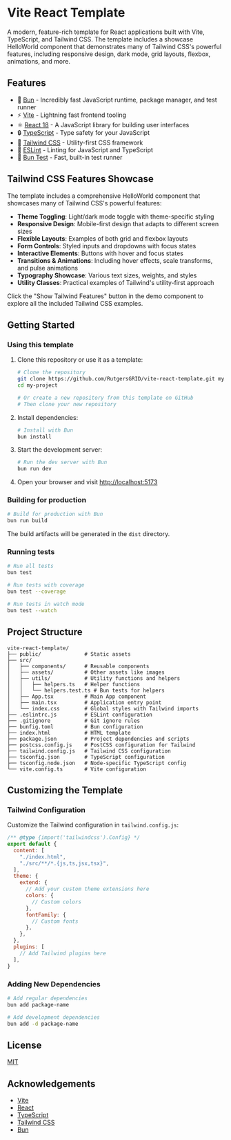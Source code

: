 # Vite React Template

A modern, feature-rich template for React applications built with Vite, TypeScript, and Tailwind CSS. The template includes a showcase HelloWorld component that demonstrates many of Tailwind CSS's powerful features, including responsive design, dark mode, grid layouts, flexbox, animations, and more.

## Features

- 🐇 [Bun](https://bun.sh/) - Incredibly fast JavaScript runtime, package manager, and test runner
- ⚡️ [Vite](https://vitejs.dev/) - Lightning fast frontend tooling
- ⚛️ [React 18](https://reactjs.org/) - A JavaScript library for building user interfaces
- 🔒 [TypeScript](https://www.typescriptlang.org/) - Type safety for your JavaScript
- 🎨 [Tailwind CSS](https://tailwindcss.com/) - Utility-first CSS framework
- 🧹 [ESLint](https://eslint.org/) - Linting for JavaScript and TypeScript
- 🧪 [Bun Test](https://bun.sh/docs/cli/test) - Fast, built-in test runner

## Tailwind CSS Features Showcase

The template includes a comprehensive HelloWorld component that showcases many of Tailwind CSS's powerful features:

- **Theme Toggling**: Light/dark mode toggle with theme-specific styling
- **Responsive Design**: Mobile-first design that adapts to different screen sizes
- **Flexible Layouts**: Examples of both grid and flexbox layouts
- **Form Controls**: Styled inputs and dropdowns with focus states
- **Interactive Elements**: Buttons with hover and focus states
- **Transitions & Animations**: Including hover effects, scale transforms, and pulse animations
- **Typography Showcase**: Various text sizes, weights, and styles
- **Utility Classes**: Practical examples of Tailwind's utility-first approach

Click the "Show Tailwind Features" button in the demo component to explore all the included Tailwind CSS examples.

## Getting Started

### Using this template

1. Clone this repository or use it as a template:
   ```bash
   # Clone the repository
   git clone https://github.com/RutgersGRID/vite-react-template.git my-project
   cd my-project

   # Or create a new repository from this template on GitHub
   # Then clone your new repository
   ```

2. Install dependencies:
   ```bash
   # Install with Bun
   bun install
   ```

3. Start the development server:
   ```bash
   # Run the dev server with Bun
   bun run dev
   ```

4. Open your browser and visit [http://localhost:5173](http://localhost:5173)

### Building for production

```bash
# Build for production with Bun
bun run build
```

The build artifacts will be generated in the `dist` directory.

### Running tests

```bash
# Run all tests
bun test

# Run tests with coverage
bun test --coverage

# Run tests in watch mode
bun test --watch
```

## Project Structure

```
vite-react-template/
├── public/              # Static assets
├── src/
│   ├── components/      # Reusable components
│   ├── assets/          # Other assets like images
│   ├── utils/           # Utility functions and helpers
│   │   ├── helpers.ts   # Helper functions
│   │   └── helpers.test.ts # Bun tests for helpers
│   ├── App.tsx          # Main App component
│   ├── main.tsx         # Application entry point
│   └── index.css        # Global styles with Tailwind imports
├── .eslintrc.js         # ESLint configuration
├── .gitignore           # Git ignore rules
├── bunfig.toml          # Bun configuration
├── index.html           # HTML template
├── package.json         # Project dependencies and scripts
├── postcss.config.js    # PostCSS configuration for Tailwind
├── tailwind.config.js   # Tailwind CSS configuration
├── tsconfig.json        # TypeScript configuration
├── tsconfig.node.json   # Node-specific TypeScript config
└── vite.config.ts       # Vite configuration
```

## Customizing the Template

### Tailwind Configuration

Customize the Tailwind configuration in `tailwind.config.js`:

```js
/** @type {import('tailwindcss').Config} */
export default {
  content: [
    "./index.html",
    "./src/**/*.{js,ts,jsx,tsx}",
  ],
  theme: {
    extend: {
      // Add your custom theme extensions here
      colors: {
        // Custom colors
      },
      fontFamily: {
        // Custom fonts
      },
    },
  },
  plugins: [
    // Add Tailwind plugins here
  ],
}
```

### Adding New Dependencies

```bash
# Add regular dependencies
bun add package-name

# Add development dependencies
bun add -d package-name
```

## License

[MIT](LICENSE)

## Acknowledgements

- [Vite](https://vitejs.dev/)
- [React](https://reactjs.org/)
- [TypeScript](https://www.typescriptlang.org/)
- [Tailwind CSS](https://tailwindcss.com/)
- [Bun](https://bun.sh/)